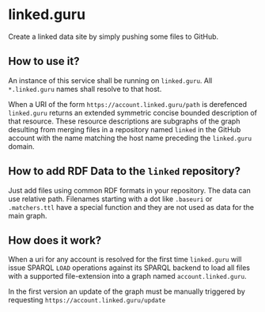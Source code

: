 # linked.guru

Create a linked data site by simply pushing some files to GitHub.

## How to use it?

An instance of this service shall be running on `linked.guru`. All `*.linked.guru` names shall resolve to that host.

When a URI of the form `https://account.linked.guru/path` is derefenced `linked.guru` returns an extended symmetric concise bounded description of that resource. These resource descriptions are subgraphs of the graph desulting from merging files in a repository named `linked` in the GitHub account with the name matching the host name preceding the `linked.guru` domain.

## How to add RDF Data to the `linked` repository?

Just add files using common RDF formats in your repository. The data can use relative path. Filenames starting with a dot like `.baseuri` or `.matchers.ttl` have a special function and they are not used as data for the main graph.

## How does it work?

When a uri for any account is resolved for the first time `linked.guru` will issue SPARQL `LOAD` operations against its SPARQL backend to load all files with a supported file-extension into a graph named `account.linked.guru`. 

In the first version an update of the graph must be manually triggered by requesting `https://account.linked.guru/update`
